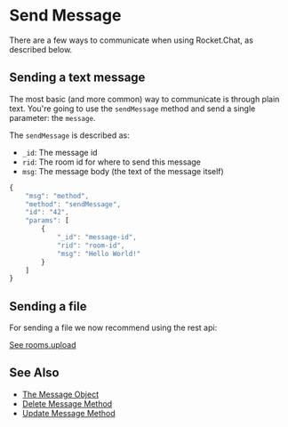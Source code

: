# Send Message

There are a few ways to communicate when using Rocket.Chat, as described below.

## Sending a text message

The most basic (and more common) way to communicate is through plain text. You're going to use the `sendMessage` method and send a single parameter: the `message`.

The `sendMessage` is described as:

* `_id`: The message id
* `rid`: The room id for where to send this message
* `msg`: The message body (the text of the message itself)

```javascript
{
    "msg": "method",
    "method": "sendMessage",
    "id": "42",
    "params": [
        {
            "_id": "message-id",
            "rid": "room-id",
            "msg": "Hello World!"
        }
    ]
}
```

## Sending a file

For sending a file we now recommend using the rest api:

[See rooms.upload](../../rest-api/endpoints/core-endpoints/rooms-endpoints/upload-file-to-a-room.md)

## See Also

* [The Message Object](../../schema-definition/message.md)
* [Delete Message Method](delete-message.md)
* [Update Message Method](update-message.md)
